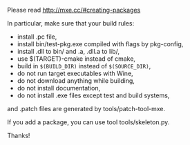 Please read http://mxe.cc/#creating-packages

In particular, make sure that your build rules:

  * install .pc file,
  * install bin/test-pkg.exe compiled with flags by pkg-config,
  * install .dll to bin/ and .a, .dll.a to lib/,
  * use $(TARGET)-cmake instead of cmake,
  * build in `$(BUILD_DIR)` instead of `$(SOURCE_DIR)`,
  * do not run target executables with Wine,
  * do not download anything while building,
  * do not install documentation,
  * do not install .exe files except test and build systems,

and .patch files are generated by tools/patch-tool-mxe.

If you add a package, you can use tool tools/skeleton.py.

Thanks!
